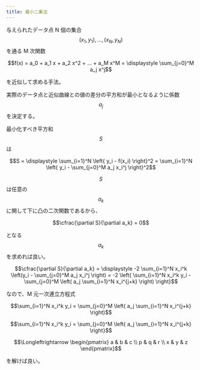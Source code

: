 ```yaml
---
title: 最小二乗法
---
```


与えられたデータ点 N 個の集合 $$(x_1, y_1), ..., (x_N, y_N)$$ を通る M 次関数

$$f(x) = a_0 + a_1 x + a_2 x^2 + ... + a_M x^M = \displaystyle \sum_{j=0}^M a_j x^j$$

を近似して求める手法。

実際のデータ点と近似曲線との値の差分の平方和が最小となるように係数 $$a_j$$ を決定する。

最小化すべき平方和 $$S$$ は

$$S = \displaystyle \sum_{i=1}^N \left{ y_i - f(x_i) \right}^2 = \sum_{i=1}^N \left{ y_i - \sum_{j=0}^M a_j x_i^j \right}^2$$

$$S$$ は任意の $$a_k$$ に関して下に凸の二次関数であるから、

$$\cfrac{\partial S}{\partial a_k} = 0$$

となる $$a_k$$ を求めれば良い。

$$\cfrac{\partial S}{\partial a_k} = \displaystyle -2 \sum_{i=1}^N x_i^k \left(y_i - \sum_{j=0}^M a_j x_i^j \right) = -2 \left{ \sum_{i=1}^N x_i^k y_i - \sum_{j=0}^M \left( a_j \sum_{i=1}^N x_i^{j+k} \right) \right}$$

なので、M 元一次連立方程式

$$\sum_{i=1}^N x_i^k y_i = \sum_{j=0}^M \left( a_j \sum_{i=1}^N x_i^{j+k} \right)$$

$$\sum_{i=1}^N x_i^k y_i = \sum_{j=0}^M \left{ a_j \sum_{i=1}^N x_i^{j+k} \right}$$

$$\Longleftrightarrow
\begin{pmatrix} a & b & c \\ p & q & r \\ x & y & z \end{pmatrix}$$

を解けば良い。
